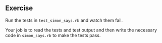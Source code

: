 ## Exercise
Run the tests in `test_simon_says.rb` and watch them fail.

Your job is to read the tests and test output and then write the necessary code in `simon_says.rb` to make the tests pass.

